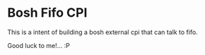 # Bosh Fifo CPI

This is a intent of building a bosh external cpi that can talk to fifo.

Good luck to me!... :P
